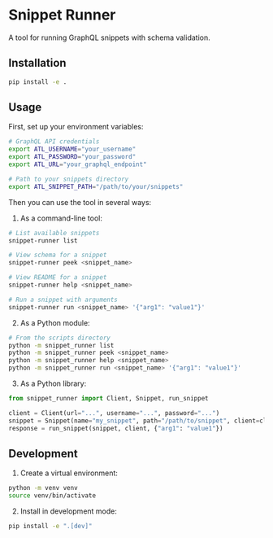 # Snippet Runner

A tool for running GraphQL snippets with schema validation.

## Installation

```bash
pip install -e .
```

## Usage

First, set up your environment variables:

```bash
# GraphQL API credentials
export ATL_USERNAME="your_username"
export ATL_PASSWORD="your_password"
export ATL_URL="your_graphql_endpoint"

# Path to your snippets directory
export ATL_SNIPPET_PATH="/path/to/your/snippets"
```

Then you can use the tool in several ways:

1. As a command-line tool:
```bash
# List available snippets
snippet-runner list

# View schema for a snippet
snippet-runner peek <snippet_name>

# View README for a snippet
snippet-runner help <snippet_name>

# Run a snippet with arguments
snippet-runner run <snippet_name> '{"arg1": "value1"}'
```

2. As a Python module:
```bash
# From the scripts directory
python -m snippet_runner list
python -m snippet_runner peek <snippet_name>
python -m snippet_runner help <snippet_name>
python -m snippet_runner run <snippet_name> '{"arg1": "value1"}'
```

3. As a Python library:
```python
from snippet_runner import Client, Snippet, run_snippet

client = Client(url="...", username="...", password="...")
snippet = Snippet(name="my_snippet", path="/path/to/snippet", client=client)
response = run_snippet(snippet, client, {"arg1": "value1"})
```

## Development

1. Create a virtual environment:
```bash
python -m venv venv
source venv/bin/activate
```

2. Install in development mode:
```bash
pip install -e ".[dev]"
